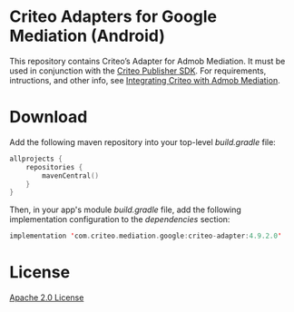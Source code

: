 # Criteo Adapters for Google Mediation (Android)
This repository contains Criteo’s Adapter for Admob Mediation. It must be used in conjunction with the [Criteo Publisher SDK](https://github.com/criteo/android-publisher-sdk). 
For requirements, intructions, and other info, see [Integrating Criteo with Admob Mediation](https://publisherdocs.criteotilt.com/app/android/mediation/admob/).

# Download
Add the following maven repository into your top-level *build.gradle* file:

```kotlin
allprojects {
    repositories {
        mavenCentral()
    }
}
```

Then, in your app's module *build.gradle* file, add the following implementation configuration to the *dependencies* section:

```kotlin
implementation 'com.criteo.mediation.google:criteo-adapter:4.9.2.0'
```

# License
[Apache 2.0 License](http://www.apache.org/licenses/LICENSE-2.0.html)
